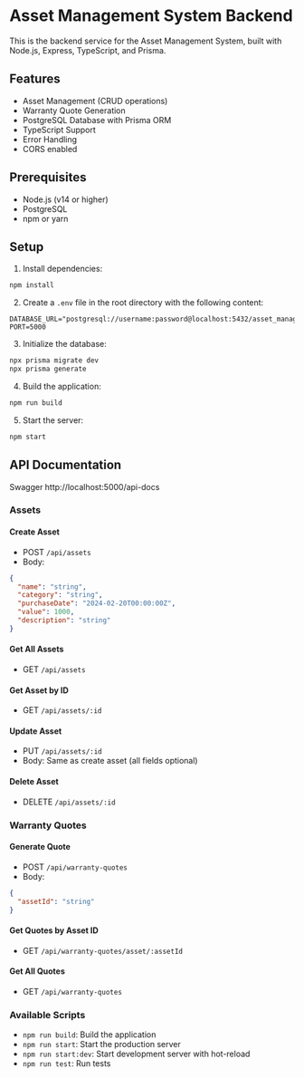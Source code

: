 # Asset Management System Backend

This is the backend service for the Asset Management System, built with Node.js, Express, TypeScript, and Prisma.

## Features

- Asset Management (CRUD operations)
- Warranty Quote Generation
- PostgreSQL Database with Prisma ORM
- TypeScript Support
- Error Handling
- CORS enabled

## Prerequisites

- Node.js (v14 or higher)
- PostgreSQL
- npm or yarn

## Setup

1. Install dependencies:
```bash
npm install
```

2. Create a `.env` file in the root directory with the following content:
```
DATABASE_URL="postgresql://username:password@localhost:5432/asset_management"
PORT=5000
```

3. Initialize the database:
```bash
npx prisma migrate dev
npx prisma generate
```

4. Build the application:
```bash
npm run build
```

5. Start the server:
```bash
npm start
```

## API Documentation
Swagger
http://localhost:5000/api-docs

### Assets

#### Create Asset
- POST `/api/assets`
- Body: 
```json
{
  "name": "string",
  "category": "string",
  "purchaseDate": "2024-02-20T00:00:00Z",
  "value": 1000,
  "description": "string"
}
```

#### Get All Assets
- GET `/api/assets`

#### Get Asset by ID
- GET `/api/assets/:id`

#### Update Asset
- PUT `/api/assets/:id`
- Body: Same as create asset (all fields optional)

#### Delete Asset
- DELETE `/api/assets/:id`

### Warranty Quotes

#### Generate Quote
- POST `/api/warranty-quotes`
- Body:
```json
{
  "assetId": "string"
}
```

#### Get Quotes by Asset ID
- GET `/api/warranty-quotes/asset/:assetId`

#### Get All Quotes
- GET `/api/warranty-quotes`


### Available Scripts

- `npm run build`: Build the application
- `npm run start`: Start the production server
- `npm run start:dev`: Start development server with hot-reload
- `npm run test`: Run tests